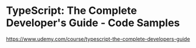 # TypeScript: The Complete Developer's Guide - Code Samples

https://www.udemy.com/course/typescript-the-complete-developers-guide